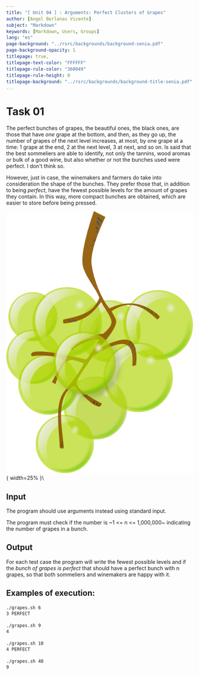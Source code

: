 ```yaml
---
title: "[ Unit 04 ] : Arguments: Perfect Clusters of Grapes"
author: [Angel Berlanas Vicente]
subject: "Markdown"
keywords: [Markdown, Users, Groups]
lang: "es"
page-background: "../rsrc/backgrounds/background-senia.pdf"
page-background-opacity: 1
titlepage: true,
titlepage-text-color: "FFFFFF"
titlepage-rule-color: "360049"
titlepage-rule-height: 0
titlepage-background: "../rsrc/backgrounds/background-title-senia.pdf"
...
```


# Task 01

The perfect bunches of grapes, the beautiful ones, the black ones, are those that have *one* grape at the bottom, and then, as they go up, the number of grapes of the next level increases, at most, by one grape at a time: 1 grape at the end, 2 at the next level, 3 at next, and so on. Is said that the best sommeliers are able to identify, not only the tannins, wood aromas or bulk of a good wine, but also whether or not the bunches used were perfect. I don't think so.

However, just in case, the winemakers and farmers do take into consideration the shape of the bunches. They prefer those that, in addition to being *perfect*, have the fewest possible levels for the amount of grapes they contain. In this way, more compact bunches are obtained, which are easier to store before being pressed.

![Bunch of Grapes](imgs/racimo.png){ width=25% }\

## Input

The program should use arguments instead using standard input. 

The program must check if the number is  ~1 <= n <= 1,000,000~ indicating the number of grapes in a bunch.

## Output

For each test case the program will write the fewest possible levels and if the *bunch of grapes is perfect* that should have a perfect bunch with n grapes, so that both sommeliers and winemakers are happy with it.

## Examples of execution:

```shell
./grapes.sh 6
3 PERFECT

./grapes.sh 9
4 

./grapes.sh 10
4 PERFECT

./grapes.sh 40
9
```

